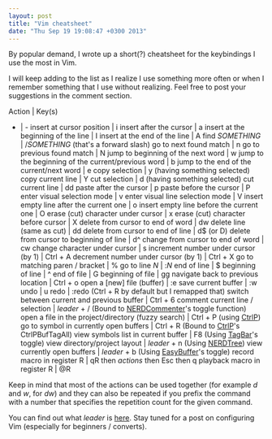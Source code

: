 ```yaml
---
layout: post
title: "Vim cheatsheet"
date: "Thu Sep 19 19:08:47 +0300 2013"
---
```


By popular demand, I wrote up a short(?) cheatsheet for the keybindings
I use the most in Vim.

I will keep adding to the list as I realize I use something
more often or when I remember something that I use without realizing. Feel free
to post your suggestions in the comment section.

Action | Key(s)
- | -
insert at cursor position | i
insert after the cursor | a
insert at the beginning of the line | I
insert at the end of the line | A
find *SOMETHING* | /*SOMETHING* (that's a forward slash)
go to next found match | n
go to previous found match | N
jump to beginning of the next word | w
jump to the beginning of the current/previous word | b
jump to the end of the current/next word | e
copy selection | y (having something selected)
copy current line | Y
cut selection | d (having something selected)
cut current line | dd
paste after the cursor | p
paste before the cursor | P
enter visual selection mode | v
enter visual line selection mode | V
insert empty line after the current one | o
insert empty line before the current one | O
erase (cut) character under cursor | x
erase (cut) character before cursor | X
delete from cursor to end of word | dw
delete line (same as cut) | dd
delete from cursor to end of line | d$ (or D)
delete from cursor to beginning of line | d^
change from cursor to end of word | cw
change character under cursor | s
increment number under cursor (by 1) | Ctrl + A
decrement number under cursor (by 1) | Ctrl + X
go to matching paren / bracket | %
go to line *N* | :*N*
end of line | $
beginning of line | ^
end of file | G
beginning of file | gg
navigate back to previous location | Ctrl + o
open a [new] file (buffer) | :e
save current buffer | :w
undo | u
redo | :redo (Ctrl + R by default but I remapped that)
switch between current and previous buffer | Ctrl + 6
comment current line / selection | *leader* + / (Bound to [NERDCommenter](https://github.com/scrooloose/nerdcommenter)'s toggle function)
open a file in the project/directory (fuzzy search) | Ctrl + P (using [CtrlP](https://github.com/kien/ctrlp.vim))
go to symbol in currently open buffers | Ctrl + R (Bound to [CtrlP](https://github.com/kien/ctrlp.vim)'s CtrlPBufTagAll)
view symbols list in current buffer | F8 (Using [TagBar](https://github.com/majutsushi/tagbar)'s toggle)
view directory/project layout | *leader* + n (Using [NERDTree](https://github.com/scrooloose/nerdtree))
view currently open buffers | *leader* + b (Using [EasyBuffer](https://github.com/troydm/easybuffer.vim)'s toggle)
record macro in register R | qR then *actions* then Esc then q
playback macro in register R | @R

Keep in mind that most of the actions can be used together (for example *d* and
*w*, for *dw*) and they can also be repeated if you prefix the command with a
number that specifies the repetition count for the given command.

You can find out what *leader* is
[here](http://stackoverflow.com/questions/1764263/what-is-the-leader-in-a-vimrc-file).
Stay tuned for a post on configuring Vim (especially for beginners / converts).

